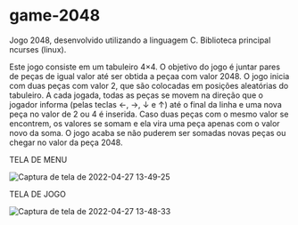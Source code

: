 # game-2048
Jogo 2048, desenvolvido utilizando a linguagem C. Biblioteca principal ncurses (linux).

Este jogo consiste em um tabuleiro 4×4. O objetivo do jogo é juntar pares de peças de igual valor até ser obtida a peçaa com valor
2048.
O jogo inicia com duas peças com valor 2, que são colocadas em posições aleatórias do tabuleiro. A cada jogada, todas as peças se movem na direção que o jogador informa (pelas teclas ←, →, ↓ e ↑) até o final da linha e uma nova peça no valor de 2 ou 4 é inserida. Caso duas peças com o mesmo valor se encontrem, os valores se somam e ela vira uma peça apenas com o valor novo da soma. O jogo acaba se não puderem ser somadas novas peças ou chegar no valor da peça 2048. 

TELA DE MENU

![Captura de tela de 2022-04-27 13-49-25](https://user-images.githubusercontent.com/76853394/165577738-133822ae-1c72-4549-b19c-cfa985917a77.png)


TELA DE JOGO

![Captura de tela de 2022-04-27 13-48-33](https://user-images.githubusercontent.com/76853394/165577724-1b9ba79b-f1f2-4075-97e3-ed2085033391.png)
